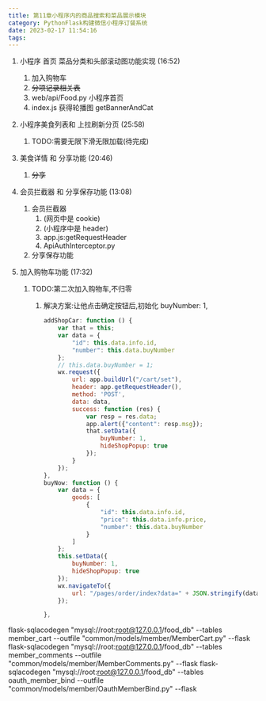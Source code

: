 ```yaml
---
title: 第11章小程序内的商品搜索和菜品展示模块
category: PythonFlask构建微信小程序订餐系统
date: 2023-02-17 11:54:16
tags:
---
```


1. 小程序 首页 菜品分类和头部滚动图功能实现 (16:52)
   1. 加入购物车
   2. ~~分项记录相关表~~
   3. web/api/Food.py 小程序首页
   4. index.js 获得轮播图 getBannerAndCat
2. 小程序美食列表和 上拉刷新分页 (25:58)
   1. TODO:需要无限下滑无限加载(待完成)
3. 美食详情 和 分享功能 (20:46)
   1. ~~分享~~
4. 会员拦截器 和 分享保存功能 (13:08)
   1. 会员拦截器
      1. (网页中是 cookie)
      2. (小程序中是 header)
      3. app.js:getRequestHeader
      4. ApiAuthInterceptor.py
   2. 分享保存功能
5. 加入购物车功能 (17:32)

   1. TODO:第二次加入购物车,不归零

      1. 解决方案:让他点击确定按钮后,初始化 buyNumber: 1,

         ```JavaScript
         addShopCar: function () {
             var that = this;
             var data = {
                 "id": this.data.info.id,
                 "number": this.data.buyNumber
             };
             // this.data.buyNumber = 1;
             wx.request({
                 url: app.buildUrl("/cart/set"),
                 header: app.getRequestHeader(),
                 method: 'POST',
                 data: data,
                 success: function (res) {
                     var resp = res.data;
                     app.alert({"content": resp.msg});
                     that.setData({
                         buyNumber: 1,
                         hideShopPopup: true
                     });
                 }
             });
         },
         buyNow: function () {
             var data = {
                 goods: [
                     {
                         "id": this.data.info.id,
                         "price": this.data.info.price,
                         "number": this.data.buyNumber
                     }
                 ]
             };
             this.setData({
                 buyNumber: 1,
                 hideShopPopup: true
             });
             wx.navigateTo({
                 url: "/pages/order/index?data=" + JSON.stringify(data)
             });

         },
         ```

flask-sqlacodegen "mysql://root:root@127.0.0.1/food_db" --tables member_cart --outfile "common/models/member/MemberCart.py" --flask
flask-sqlacodegen "mysql://root:root@127.0.0.1/food_db" --tables member_comments --outfile "common/models/member/MemberComments.py" --flask
flask-sqlacodegen "mysql://root:root@127.0.0.1/food_db" --tables oauth_member_bind --outfile "common/models/member/OauthMemberBind.py" --flask
